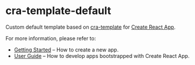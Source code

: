 # cra-template-default

Custom default template based on [cra-template](https://github.com/facebook/create-react-app/tree/master/packages/cra-template) for [Create React App](https://github.com/facebook/create-react-app).

For more information, please refer to:

- [Getting Started](https://create-react-app.dev/docs/getting-started) – How to create a new app.
- [User Guide](https://create-react-app.dev) – How to develop apps bootstrapped with Create React App.
